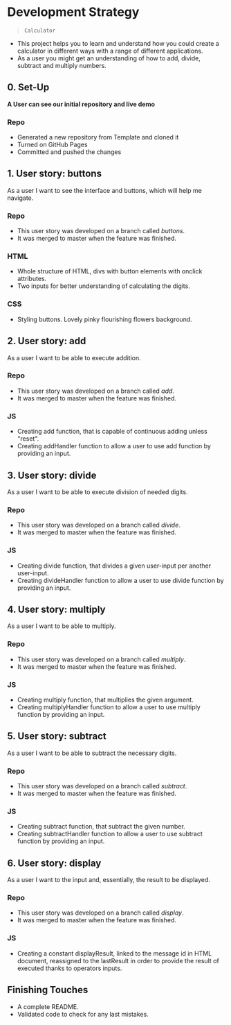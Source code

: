 # Development Strategy

> `Calculator`

- This project helps you to learn and understand how you could create a calculator in different ways with a range of different applications.
- As a user you might get an understanding of how to add, divide, subtract and multiply numbers.




## 0. Set-Up

__A User can see our initial repository and live demo__

### Repo

- Generated a new repository from Template and cloned it
- Turned on GitHub Pages
- Committed and pushed the changes


## 1. User story: buttons

As a user I want to see the interface and buttons, which will help me navigate.

### Repo

- This user story was developed on a branch called _buttons_.
- It was merged to master when the feature was finished.

### HTML

- Whole structure of HTML, divs with button elements with onclick attributes.
- Two inputs for better understanding of calculating the digits.


### CSS

- Styling buttons. Lovely pinky flourishing flowers background.


## 2. User story: add

As a user I want to be able to execute addition.

### Repo

- This user story was developed on a branch called _add_.
- It was merged to master when the feature was finished.

### JS

- Creating add function, that is capable of continuous adding unless "reset".
- Creating addHandler function to allow a user to use add function by providing an input.


## 3. User story: divide

As a user I want to be able to execute division of needed digits.

### Repo

- This user story was developed on a branch called _divide_.
- It was merged to master when the feature was finished.

### JS

- Creating divide function, that divides a given user-input per another user-input.
- Creating divideHandler function to allow a user to use divide function by providing an input.

## 4. User story: multiply

As a user I want to be able to multiply.

### Repo

- This user story was developed on a branch called _multiply_.
- It was merged to master when the feature was finished.

### JS

- Creating multiply function, that multiplies the given argument.
- Creating multiplyHandler function to allow a user to use multiply function by providing an input.

## 5. User story: subtract

As a user I want to be able to subtract the necessary digits.

### Repo

- This user story was developed on a branch called _subtract_.
- It was merged to master when the feature was finished.

### JS

- Creating subtract function, that subtract the given number.
- Creating subtractHandler function to allow a user to use subtract function by providing an input.


## 6. User story: display

As a user I want to the input and, essentially, the result to be displayed.
### Repo

- This user story was developed on a branch called _display_.
- It was merged to master when the feature was finished.

### JS

- Creating a constant displayResult, linked to the message id in HTML document, reassigned to the lastResult in order to provide the result of executed thanks to operators inputs.


## Finishing Touches

- A complete README.
- Validated code to check for any last mistakes.